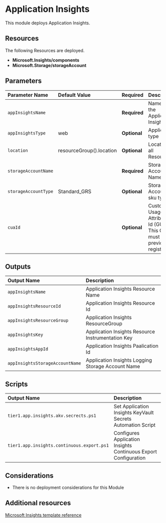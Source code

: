 # Application Insights

This module deploys Application Insights. 


## Resources

The following Resources are deployed.

+ **Microsoft.Insights/components** 
+ **Microsoft.Storage/storageAccount**


## Parameters

| Parameter Name | Default Value | Required | Description |
| :-             | :-            | :-       |:-           |
| `appInsightsName` || **Required** | Name of the Application Insights
| `appInsightsType` | web | **Optional** | Application type
| `location` | resourceGroup().location | **Optional** | Location for all Resources
| `storageAccountName` || **Required** | Storage Account Name
| `storageAccountType` | Standard_GRS | **Optional** | Storage Account sku type
| `cuaId` || **Optional** | Customer Usage Attribution Id (GUID). This GUID must be previously registered


## Outputs

| Output Name | Description |
| :-          | :-          |
| `appInsightsName` | Application Insights Resource Name
| `appInsightsResourceId` | Application Insights Resource Id
| `appInsightsResourceGroup` | Application Insights ResourceGroup
| `appInsightsKey` | Application Insights Resource Instrumentation Key
| `appInsightsAppId` | Application Insights Paalication Id
| `appInsightsStorageAccountName` | Application Insights Logging Storage Account Name


## Scripts

| Output Name | Description |
| :-          | :-          |
| `tier1.app.insights.akv.secrects.ps1` |  Set Application Insights KeyVault Secrets Automation Script
| `tier1.app.insights.continuous.export.ps1` |  Configures Application Insights Continuous Export Configuration


## Considerations

+ There is no deployment considerations for this Module


## Additional resources

[Microsoft Insights template reference](https://docs.microsoft.com/en-us/azure/templates/microsoft.insights/allversions)
